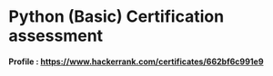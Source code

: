 # Python (Basic) Certification assessment
#### Profile : https://www.hackerrank.com/certificates/662bf6c991e9
